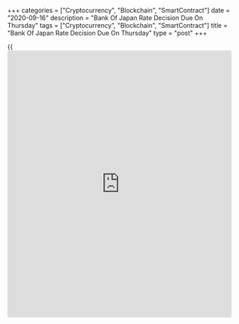 +++
categories = ["Cryptocurrency", "Blockchain", "SmartContract"]
date = "2020-09-16"
description = "Bank Of Japan Rate Decision Due On Thursday"
tags = ["Cryptocurrency", "Blockchain", "SmartContract"]
title = "Bank Of Japan Rate Decision Due On Thursday"
type = "post"
+++

{{<iframe id="large-banner" src="https://www.bounty.group/#slide=21.0" width="100%" height="600" scrolling="no" style="border: 0px solid rgb(216, 221, 230); border-radius: 3px;">}}

The Bank of Japan will wrap up its monetary [policy](https://www.fintechee.com/policy/) meeting on Thursday
and then announce its decision on interest rates, highlighting a busy
day in Asia-Pacific economic activity.

The central bank is widely expected to keep its benchmark lending rate
unchanged at -0.1 percent, although it may introduce other means of
stimulus.

Australia will release unemployment data for August, with forecasts
suggesting the loss of 50,000 jobs following the addition of 114,700
jobs in July. The unemployment rate is tipped to rise to 7.7 percent
from 7.5 percent a month earlier. The participation rate is called
steady at 64.7 percent.

New Zealand will provide Q2 numbers for gross domestic product, with
forecasts suggesting a decline of 12.8 percent on quarter and 13.3
percent on year. That follows the 1.6 percent quarterly decline and the
0.2 percent yearly drop in the previous three months.

Singapore will see August trade data; in July, non-oil exports were up
1.2 percent on month and 6.0 percent on year, with a trade surplus of
SGD3.3 billion.

The de facto central bank in Taiwan will conclude its monetary [policy](https://www.fintechee.com/policy/)
meeting and announce its decision on interest rates; the bank is
expected to keep its benchmark lending rate steady at 1.125 percent.

Hong Kong will release August unemployment numbers; in July, the jobless
rate was 6.1 percent.

The central bank in Indonesia will conclude its monetary [policy](https://www.fintechee.com/policy/) meeting
and announce its decision on interest rates. The bank is widely expected
to keep its benchmark lending rate steady at 4.0 percent. The deposit
facility rate is called unchanged at 3.25 percent and the lending
facility rate is called steady at 4.75 percent.

Thailand will release August figures for new car sales; in July, sales
tumbled 24.8 percent on year.

For comments and feedback [contact](https://www.playgroundfx.com/contact/): editorial@rtt[news](https://www.letsplayfx.com/blog/forex-news-website/).com

[Economic News][1]

 **What parts of the world are seeing the best (and worst) economic
performances lately? Click[here][2] to check out our [Econ Scorecard][2]
and find out! See up-to-the-moment [ranking](https://www.playgroundfx.com/blog/crypto-exchange-ranking/)s for the best and worst
performers in [GDP][3], [unemployment rate][4], [inflation][5] and much
more.**

   1. www.rtt[news](https://www.letsplayfx.com/blog/forex-news-website/).com/Content/EconomicNews.aspx
   2. www.rtt[news](https://www.letsplayfx.com/blog/forex-news-website/).com/economic-scorecard/world-rank/industrial-production/highest-performance.aspx
   3. www.rtt[news](https://www.letsplayfx.com/blog/forex-news-website/).com/economic-scorecard/world-rank/GDP/highest-performance.aspx
   4. www.rtt[news](https://www.letsplayfx.com/blog/forex-news-website/).com/economic-scorecard/world-rank/unemployment-rate/lowest-performance.aspx
   5. www.rtt[news](https://www.letsplayfx.com/blog/forex-news-website/).com/economic-scorecard/world-rank/CPI/highest-performance.aspx